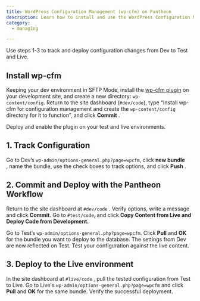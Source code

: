 ```yaml
---
title: WordPress Configuration Management (wp-cfm) on Pantheon
description: Learn how to install and use the WordPress Configuration Management plugin.
category:
  - managing

---
```


Use steps 1-3 to track and deploy configuration changes from Dev to Test and Live. 

## Install wp-cfm

Keeping your dev environment in SFTP Mode, install the [wp-cfm plugin](https://wordpress.org/plugins/wp-cfm/) on your development site, and create a new directory: `wp-content/config`. Return to the site dashboard (`#dev/code`), type “Install wp-cfm for configuration management and create the `wp-content/config` directory for it to function”, and click **Commit** .   

Deploy and enable the plugin on your test and live environments.

## 1. Track Configuration

Go to Dev’s `wp-admin/options-general.php?page=wpcfm`, click **new bundle** , name the bundle, use the check boxes to track options, and click **Push** . 

## 2. Commit and Deploy with the Pantheon Workflow

Return to the site dashboard at `#dev/code` . Verify options, write a message and click **Commit**. Go to `#test/code`, and click **Copy Content from Live and Deploy Code from Development.**



Go to Test’s `wp-admin/options-general.php?page=wpcfm`. Click **Pull** and **OK** for the bundle you want to deploy to the database. The settings from Dev are now reflected on Test. Test your configuration against the live content.

## 3. Deploy to the **Live environment**

In the site dashboard at `#live/code` , pull the tested configuration from Test to Live. Go to Live's `wp-admin/options-general.php?page=wpcfm` and click **Pull** and **OK** for the same bundle. Verify the successful deployment.
